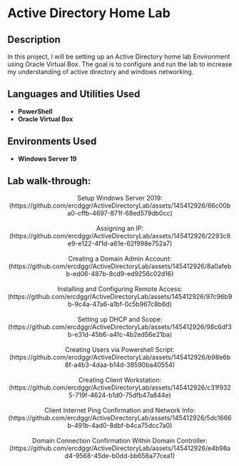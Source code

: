 <h1>Active Directory Home Lab</h1>

<h2>Description</h2>
In this project, I will be setting up an Active Directory home lab Environment using Oracle Virtual Box. The goal is to configure and run the lab to increase my understanding of active directory and windows networking.
<br />


<h2>Languages and Utilities Used</h2>

- <b>PowerShell</b> 
- <b>Oracle Virtual Box</b>

<h2>Environments Used </h2>

- <b>Windows Server 19</b>

<h2>Lab walk-through:</h2>

<p align="center">
Setup Windows Server 2019: <br/>
(https://github.com/ercdggr/ActiveDirectoryLab/assets/145412926/66c00ba0-cffb-4697-871f-68ed579db0cc)
<br />
<br />
Assigning an IP:  <br/>
(https://github.com/ercdggr/ActiveDirectoryLab/assets/145412926/2293c8e9-e122-4f1d-a61e-62f998e752a7)
<br />
<br />
Creating a Domain Admin Account: <br/>
(https://github.com/ercdggr/ActiveDirectoryLab/assets/145412926/8a0afebb-ed06-487b-8cd9-ed9256c02d16)
<br />
<br />
Installing and Configuring Remote Access:  <br/>
(https://github.com/ercdggr/ActiveDirectoryLab/assets/145412926/97c96b9b-9c4a-47a6-a1bf-0c5b967c8b6d)
<br />
<br />
Setting up DHCP and Scope:  <br/>
(https://github.com/ercdggr/ActiveDirectoryLab/assets/145412926/98c6df3b-e31d-45b6-a4fc-4b2ed56e21ba)
<br />
<br />
Creating Users via Powershell Script:  <br/>
(https://github.com/ercdggr/ActiveDirectoryLab/assets/145412926/b98e6b8f-a4b3-4daa-b14d-38590ba40554)
<br />
<br />
Creating Client Workstation:  <br/>
(https://github.com/ercdggr/ActiveDirectoryLab/assets/145412926/c31f9325-719f-4624-b1d0-75dfb47a844e)
<br />
<br />
Client Internet Ping Confirmation and Network Info: <br/>
(https://github.com/ercdggr/ActiveDirectoryLab/assets/145412926/5dc1666b-491b-4ad0-8dbf-b4ca75dcc7a0)
<br />
<br />
Domain Connection Confirmation Within Domain Controller: <br/>
(https://github.com/ercdggr/ActiveDirectoryLab/assets/145412926/e4b98ad4-9568-45de-b0dd-bb656a77cea1)
</p>

<!--
 ```diff
- text in red
+ text in green
! text in orange
# text in gray
@@ text in purple (and bold)@@
```
--!>
